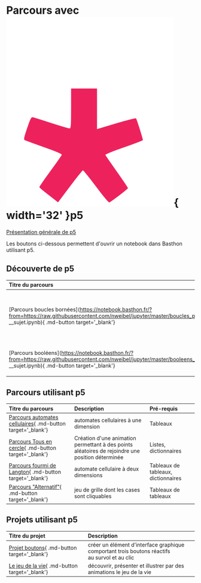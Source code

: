 # Parcours avec ![](../images/p5js.svg){ width='32' }p5


[Présentation générale de p5](../../jupyter/p5/)

Les boutons ci-dessous permettent d'ouvrir un notebook dans Basthon utilisant p5.

## Découverte de p5
| Titre du parcours | Description |
| :--- | :--- |
|[Parcours boucles bornées](https://notebook.basthon.fr/?from=https://raw.githubusercontent.com/nweibel/jupyter/master/boucles_p5 __sujet.ipynb){ .md-button target='_blank'} | maitriser les coordonnées dans p5 et les premiers tracés,  <br> à l'aide de boucles bornées|
|[Parcours booléens](https://notebook.basthon.fr/?from=https://raw.githubusercontent.com/nweibel/jupyter/master/booleens_p5 __sujet.ipynb){ .md-button target='_blank'} | détecter si une zone est survolée par le pointeur de la souris|


## Parcours utilisant p5
| Titre du parcours | Description |Pré-requis|
| :--- | :--- |:--- |
|[Parcours automates cellulaires](https://notebook.basthon.fr/?from=https://raw.githubusercontent.com/nweibel/jupyter/master/parcours_automates_1D__sujet.ipynb){ .md-button target='_blank'}|automates cellulaires à une dimension|Tableaux|
|[Parcours Tous en cercle](https://notebook.basthon.fr/?from=https://raw.githubusercontent.com/nweibel/jupyter/master/parcours_tous_en_cercle__sujet.ipynb){ .md-button target='_blank'}|Création d'une animation permettant à des points aléatoires de rejoindre une position déterminée|Listes, dictionnaires|
|[Parcours fourmi de Langton](https://notebook.basthon.fr/?from=https://raw.githubusercontent.com/nweibel/jupyter/master/parcours_fourmi_Langton__sujet.ipynb){ .md-button target='_blank'}|automate cellulaire à deux dimensions|Tableaux de tableaux, dictionnaires|
|[Parcours "Alternatif"](https://notebook.basthon.fr/?from=https://raw.githubusercontent.com/nweibel/jupyter/master/alternatif__sujet.ipynb){ .md-button target='_blank'}|jeu de grille dont les cases sont cliquables|Tableaux de tableaux|

## Projets utilisant p5
| Titre du projet | Description |
| :--- | :--- |
|[Projet boutons](https://notebook.basthon.fr/?from=https://raw.githubusercontent.com/nweibel/jupyter/master/projet_boutons_p5__sujet.ipynb){ .md-button target='_blank'} | créer un élément d'interface graphique comportant trois boutons réactifs  <br>  au survol et au clic|
|[Le jeu de la vie](https://notebook.basthon.fr/?from=https://raw.githubusercontent.com/nweibel/jupyter/master/jeu_de_la_vie__projet.ipynb){ .md-button target='_blank'} | découvrir, présenter et illustrer par des animations le jeu de la vie|
